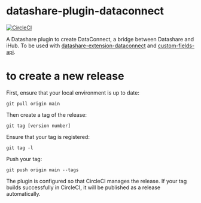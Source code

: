 # datashare-plugin-dataconnect
[![CircleCI](https://circleci.com/gh/ICIJ/datashare-plugin-dataconnect.svg?style=shield)](https://circleci.com/gh/ICIJ/datashare-plugin-dataconnect)

A Datashare plugin to create DataConnect, a bridge between Datashare and iHub.
To be used with [datashare-extension-dataconnect](https://github.com/ICIJ/datashare-extension-dataconnect/) and [custom-fields-api](https://github.com/ICIJ/custom-fields-api).

# to create a new release 

First, ensure that your local environment is up to date:

`git pull origin main`

Then create a tag of the release:

`git tag [version number]`

Ensure that your tag is registered:

`git tag -l`

Push your tag: 

`git push origin main --tags`

The plugin is configured so that CircleCI manages the release. If your tag builds successfully in CircleCI, it will be published as a release automatically.
